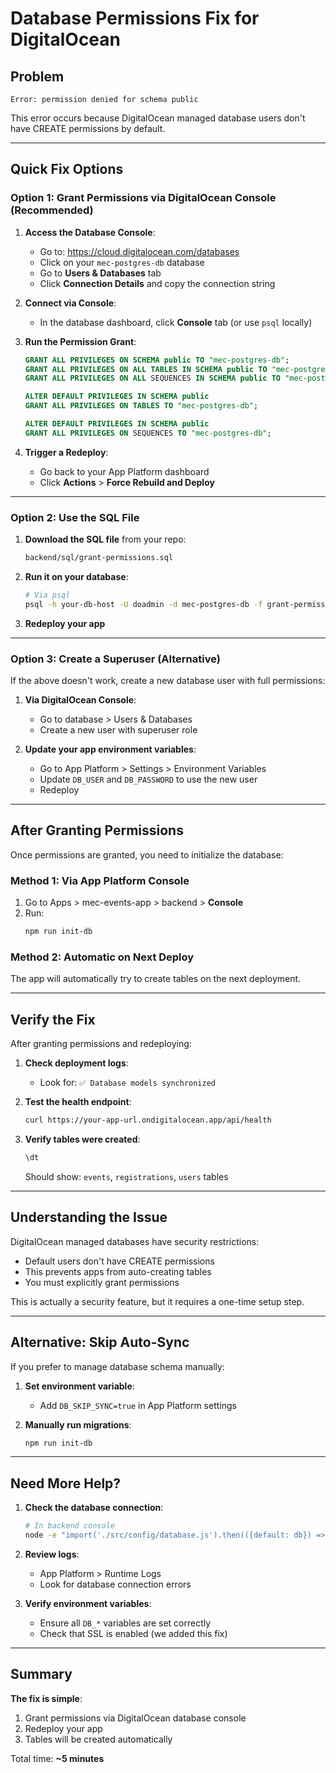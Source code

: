 # Database Permissions Fix for DigitalOcean

## Problem
```
Error: permission denied for schema public
```

This error occurs because DigitalOcean managed database users don't have CREATE permissions by default.

---

## Quick Fix Options

### Option 1: Grant Permissions via DigitalOcean Console (Recommended)

1. **Access the Database Console**:
   - Go to: https://cloud.digitalocean.com/databases
   - Click on your `mec-postgres-db` database
   - Go to **Users & Databases** tab
   - Click **Connection Details** and copy the connection string

2. **Connect via Console**:
   - In the database dashboard, click **Console** tab (or use `psql` locally)
   
3. **Run the Permission Grant**:
   ```sql
   GRANT ALL PRIVILEGES ON SCHEMA public TO "mec-postgres-db";
   GRANT ALL PRIVILEGES ON ALL TABLES IN SCHEMA public TO "mec-postgres-db";
   GRANT ALL PRIVILEGES ON ALL SEQUENCES IN SCHEMA public TO "mec-postgres-db";
   
   ALTER DEFAULT PRIVILEGES IN SCHEMA public 
   GRANT ALL PRIVILEGES ON TABLES TO "mec-postgres-db";
   
   ALTER DEFAULT PRIVILEGES IN SCHEMA public 
   GRANT ALL PRIVILEGES ON SEQUENCES TO "mec-postgres-db";
   ```

4. **Trigger a Redeploy**:
   - Go back to your App Platform dashboard
   - Click **Actions** > **Force Rebuild and Deploy**

---

### Option 2: Use the SQL File

1. **Download the SQL file** from your repo:
   ```bash
   backend/sql/grant-permissions.sql
   ```

2. **Run it on your database**:
   ```bash
   # Via psql
   psql -h your-db-host -U doadmin -d mec-postgres-db -f grant-permissions.sql
   ```

3. **Redeploy your app**

---

### Option 3: Create a Superuser (Alternative)

If the above doesn't work, create a new database user with full permissions:

1. **Via DigitalOcean Console**:
   - Go to database > Users & Databases
   - Create a new user with superuser role

2. **Update your app environment variables**:
   - Go to App Platform > Settings > Environment Variables
   - Update `DB_USER` and `DB_PASSWORD` to use the new user
   - Redeploy

---

## After Granting Permissions

Once permissions are granted, you need to initialize the database:

### Method 1: Via App Platform Console

1. Go to Apps > mec-events-app > backend > **Console**
2. Run:
   ```bash
   npm run init-db
   ```

### Method 2: Automatic on Next Deploy

The app will automatically try to create tables on the next deployment.

---

## Verify the Fix

After granting permissions and redeploying:

1. **Check deployment logs**:
   - Look for: `✅ Database models synchronized`
   
2. **Test the health endpoint**:
   ```bash
   curl https://your-app-url.ondigitalocean.app/api/health
   ```

3. **Verify tables were created**:
   ```sql
   \dt
   ```
   Should show: `events`, `registrations`, `users` tables

---

## Understanding the Issue

DigitalOcean managed databases have security restrictions:
- Default users don't have CREATE permissions
- This prevents apps from auto-creating tables
- You must explicitly grant permissions

This is actually a security feature, but it requires a one-time setup step.

---

## Alternative: Skip Auto-Sync

If you prefer to manage database schema manually:

1. **Set environment variable**:
   - Add `DB_SKIP_SYNC=true` in App Platform settings

2. **Manually run migrations**:
   ```bash
   npm run init-db
   ```

---

## Need More Help?

1. **Check the database connection**:
   ```bash
   # In backend console
   node -e "import('./src/config/database.js').then(({default: db}) => db.authenticate().then(() => console.log('Connected!')).catch(console.error))"
   ```

2. **Review logs**:
   - App Platform > Runtime Logs
   - Look for database connection errors

3. **Verify environment variables**:
   - Ensure all `DB_*` variables are set correctly
   - Check that SSL is enabled (we added this fix)

---

## Summary

**The fix is simple**:
1. Grant permissions via DigitalOcean database console
2. Redeploy your app
3. Tables will be created automatically

Total time: **~5 minutes**


